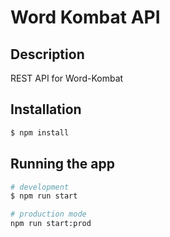 # Word Kombat API

## Description

REST API for Word-Kombat

## Installation

```bash
$ npm install
```

## Running the app

```bash
# development
$ npm run start

# production mode
npm run start:prod
```
